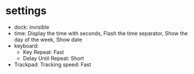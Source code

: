 # settings
- dock: invisible
- time: Display the time with seconds, Flash the time separator, Show the day of the week, Show date
- keyboard:
  - Key Repeat: Fast
  - Delay Until Repeat: Short
- Trackpad:
  Tracking speed: Fast